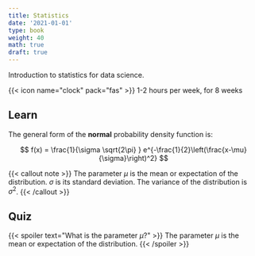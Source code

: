 ```yaml
---
title: Statistics
date: '2021-01-01'
type: book
weight: 40
math: true
draft: true
---
```


Introduction to statistics for data science.

<!--more-->

{{< icon name="clock" pack="fas" >}} 1-2 hours per week, for 8 weeks

## Learn

The general form of the **normal** probability density function is:

$$
f(x) = \frac{1}{\sigma \sqrt{2\pi} } e^{-\frac{1}{2}\left(\frac{x-\mu}{\sigma}\right)^2}
$$

{{< callout note >}}
The parameter $\mu$ is the mean or expectation of the distribution.
$\sigma$ is its standard deviation.
The variance of the distribution is $\sigma^{2}$.
{{< /callout >}}

## Quiz

{{< spoiler text="What is the parameter $\mu$?" >}}
The parameter $\mu$ is the mean or expectation of the distribution.
{{< /spoiler >}}
